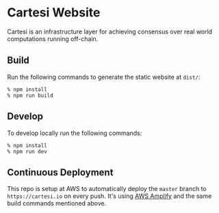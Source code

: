 # Cartesi Website

Cartesi is an infrastructure layer for achieving consensus over real world computations running off-chain.

## Build

Run the following commands to generate the static website at `dist/`:

    % npm install
    % npm run build

## Develop

To develop locally run the following commands:

    % npm install
    % npm run dev

## Continuous Deployment

This repo is setup at AWS to automatically deploy the `master` branch to `https://cartesi.io` on every push.
It's using [AWS Amplify](https://aws.amazon.com/amplify/) and the same build commands mentioned above.
